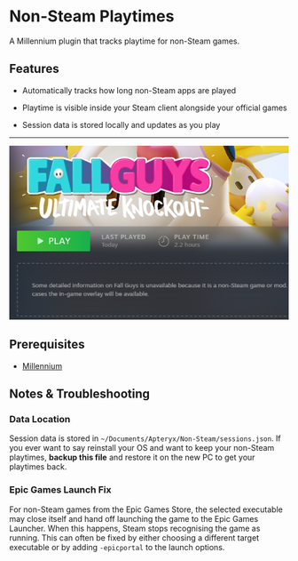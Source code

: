 # Non-Steam Playtimes

A Millennium plugin that tracks playtime for non-Steam games.

## Features

- Automatically tracks how long non-Steam apps are played

- Playtime is visible inside your Steam client alongside your official games

- Session data is stored locally and updates as you play

---

![Screenshot](screenshots/example.png)

## Prerequisites

- [Millennium](https://steambrew.app/)

## Notes & Troubleshooting

### Data Location

Session data is stored in `~/Documents/Apteryx/Non-Steam/sessions.json`. If you ever want to say reinstall your OS and want to keep your non-Steam playtimes, **backup this file** and restore it on the new PC to get your playtimes back.

### Epic Games Launch Fix

For non-Steam games from the Epic Games Store, the selected executable may close itself and hand off launching the game to the Epic Games Launcher. When this happens, Steam stops recognising the game as running. This can often be fixed by either choosing a different target executable or by adding `-epicportal` to the launch options.
